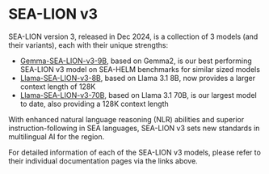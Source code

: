 # SEA-LION v3

SEA-LION version 3, released in Dec 2024, is a collection of 3 models (and their variants), each with their unique strengths:
- [Gemma-SEA-LION-v3-9B](./gemma-sea-lion-v3-9B.md), based on Gemma2, is our best performing SEA-LION v3 model on SEA-HELM benchmarks for similar sized models
- [Llama-SEA-LION-v3-8B](./llama-sea-lion-v3-8B.md), based on Llama 3.1 8B, now provides a larger context length of 128K
- [Llama-SEA-LION-v3-70B](./llama-sea-lion-v3-70B.md), based on Llama 3.1 70B, is our largest model to date, also providing a 128K context length

With enhanced natural language reasoning (NLR) abilities and superior instruction-following in SEA languages, SEA-LION v3 sets new standards in multilingual AI for the region.

For detailed information of each of the SEA-LION v3 models, please refer to their individual documentation pages via the links above.
